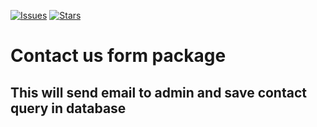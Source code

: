 
[![Issues](https://img.shields.io/github/issues/menkata1234/Contact?style=flat-square)](https://github.com/menkata1234/Contact/issues)
[![Stars](	https://img.shields.io/github/stars/menkata1234/Contact?style=flat-square)](https://github.com/menkata1234/Contact/stargazers)


# Contact us form package

## This will send email to admin and save contact query in database


